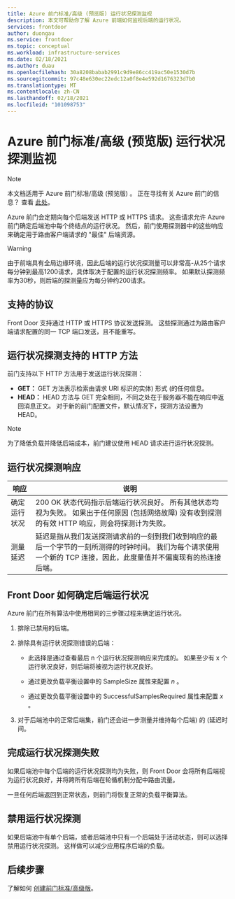 ```yaml
---
title: Azure 前门标准/高级 (预览版) 运行状况探测监视
description: 本文可帮助你了解 Azure 前端如何监视后端的运行状况。
services: frontdoor
author: duongau
ms.service: frontdoor
ms.topic: conceptual
ms.workload: infrastructure-services
ms.date: 02/18/2021
ms.author: duau
ms.openlocfilehash: 30a8208babab2991c9d9e86cc419ac50e1530d7b
ms.sourcegitcommit: 97c48e630ec22edc12a0f8e4e592d1676323d7b0
ms.translationtype: MT
ms.contentlocale: zh-CN
ms.lasthandoff: 02/18/2021
ms.locfileid: "101098753"
---
```

# <a name="azure-front-door-standardpremium-preview-health-probe-monitoring"></a>Azure 前门标准/高级 (预览版) 运行状况探测监视

> [!Note]
> 本文档适用于 Azure 前门标准/高级 (预览版) 。 正在寻找有关 Azure 前门的信息？ 查看 [此处](../front-door-overview.md)。

Azure 前门会定期向每个后端发送 HTTP 或 HTTPS 请求。 这些请求允许 Azure 前门确定后端池中每个终结点的运行状况。 然后，前门使用探测器中的这些响应来确定用于路由客户端请求的 "最佳" 后端资源。 

> [!WARNING]
> 由于前端具有全局边缘环境，因此后端的运行状况探测量可以非常高-从25个请求每分钟到最高1200请求，具体取决于配置的运行状况探测频率。 如果默认探测频率为30秒，则后端的探测量应为每分钟约200请求。

## <a name="supported-protocols"></a>支持的协议

Front Door 支持通过 HTTP 或 HTTPS 协议发送探测。 这些探测通过为路由客户端请求配置的同一 TCP 端口发送，且不能重写。

## <a name="supported-http-methods-for-health-probes"></a>运行状况探测支持的 HTTP 方法

前门支持以下 HTTP 方法用于发送运行状况探测：

* **GET：** GET 方法表示检索由请求 URI 标识的实体) 形式 (的任何信息。
* **HEAD：** HEAD 方法与 GET 完全相同，不同之处在于服务器不能在响应中返回消息正文。 对于新的前门配置文件，默认情况下，探测方法设置为 HEAD。

> [!NOTE]
> 为了降低负载并降低后端成本，前门建议使用 HEAD 请求进行运行状况探测。

## <a name="health-probe-responses"></a>运行状况探测响应

| 响应  | 说明 | 
| ------------- | ------------- |
| 确定运行状况  |  200 OK 状态代码指示后端运行状况良好。 所有其他状态均视为失败。 如果出于任何原因 (包括网络故障) 没有收到探测的有效 HTTP 响应，则会将探测计为失败。|
| 测量延迟  | 延迟是指从我们发送探测请求前的一刻到我们收到响应的最后一个字节的一刻所测得的时钟时间。 我们为每个请求使用一个新的 TCP 连接，因此，此度量值并不偏离现有的热连接后端。  |

## <a name="how-front-door-determines-backend-health"></a>Front Door 如何确定后端运行状况

Azure 前门在所有算法中使用相同的三步骤过程来确定运行状况。

1. 排除已禁用的后端。

1. 排除具有运行状况探测错误的后端：

    * 此选择是通过查看最后 n 个运行状况探测响应来完成的。 如果至少有 x 个运行状况良好，则后端将被视为运行状况良好。

    * 通过更改负载平衡设置中的 SampleSize 属性来配置 _n_ 。

    * 通过更改负载平衡设置中的 SuccessfulSamplesRequired 属性来配置 _x_ 。

1. 对于后端池中的正常后端集，前门还会进一步测量并维持每个后端) 的 (延迟时间。


## <a name="complete-health-probe-failure"></a>完成运行状况探测失败

如果后端池中每个后端的运行状况探测均为失败，则 Front Door 会将所有后端视为运行状况良好，并将跨所有后端在轮循机制分配中路由流量。

一旦任何后端返回到正常状态，则前门将恢复正常的负载平衡算法。

## <a name="disabling-health-probes"></a>禁用运行状况探测

如果后端池中有单个后端，或者后端池中只有一个后端处于活动状态，则可以选择禁用运行状况探测。 这样做可以减少应用程序后端的负载。

## <a name="next-steps"></a>后续步骤

了解如何 [创建前门标准/高级版](create-front-door-portal.md)。
